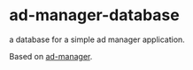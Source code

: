 # ad-manager-database
a database for a simple ad manager application.

Based on [ad-manager]("https://github.com/Masihbr/ad-manager-python").
